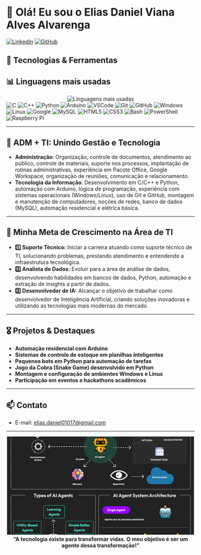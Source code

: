 # 👋 Olá! Eu sou o Elias Daniel Viana Alves Alvarenga

[![LinkedIn](https://img.shields.io/badge/LinkedIn-Elias%20Daniel-blue?logo=linkedin)](https://www.linkedin.com/in/elias-daniel-6148a7310/)
[![GitHub](https://img.shields.io/badge/GitHub-EliasDaniel01-181717?logo=github)](https://github.com/EliasDaniel01)

## 🚀 Tecnologias & Ferramentas

## 📊 Linguagens mais usadas

<div align="center">
  <img src="https://quickchart.io/chart?c={type:'line',data:{labels:['C/C++','Python','HTML','CSS','Arduino','MySQL'],datasets:[{label:'Porcentagem',data:[30,25,15,10,10,10],fill:false,borderColor:'rgb(75,192,192)',tension:0.1}]},options:{scales:{y:{beginAtZero:true,max:40}}}}" alt="Linguagens mais usadas" width="500"/>
</div>

<div align="left">
  <img src="https://cdn.jsdelivr.net/gh/devicons/devicon/icons/c/c-original.svg" width="40" alt="C"/>
  <img src="https://cdn.jsdelivr.net/gh/devicons/devicon/icons/cplusplus/cplusplus-original.svg" width="40" alt="C++"/>
  <img src="https://cdn.jsdelivr.net/gh/devicons/devicon/icons/python/python-original.svg" width="40" alt="Python"/>
  <img src="https://cdn.jsdelivr.net/gh/devicons/devicon/icons/arduino/arduino-original.svg" width="40" alt="Arduino"/>
  <img src="https://cdn.jsdelivr.net/gh/devicons/devicon/icons/vscode/vscode-original.svg" width="40" alt="VSCode"/>
  <img src="https://cdn.jsdelivr.net/gh/devicons/devicon/icons/git/git-original.svg" width="40" alt="Git"/>
  <img src="https://cdn.jsdelivr.net/gh/devicons/devicon/icons/github/github-original.svg" width="40" alt="GitHub"/>
  <img src="https://cdn.jsdelivr.net/gh/devicons/devicon/icons/windows8/windows8-original.svg" width="40" alt="Windows"/>
  <img src="https://cdn.jsdelivr.net/gh/devicons/devicon/icons/linux/linux-original.svg" width="40" alt="Linux"/>
  <img src="https://cdn.jsdelivr.net/gh/devicons/devicon/icons/google/google-original.svg" width="40" alt="Google"/>
  <img src="https://cdn.jsdelivr.net/gh/devicons/devicon/icons/mysql/mysql-original.svg" width="40" alt="MySQL"/>
  <img src="https://cdn.jsdelivr.net/gh/devicons/devicon/icons/html5/html5-original.svg" width="40" alt="HTML5"/>
  <img src="https://cdn.jsdelivr.net/gh/devicons/devicon/icons/css3/css3-original.svg" width="40" alt="CSS3"/>
  <img src="https://cdn.jsdelivr.net/gh/devicons/devicon/icons/bash/bash-original.svg" width="40" alt="Bash"/>
  <img src="https://cdn.jsdelivr.net/gh/devicons/devicon/icons/powershell/powershell-original.svg" width="40" alt="PowerShell"/>
  <img src="https://cdn.jsdelivr.net/gh/devicons/devicon/icons/raspberrypi/raspberrypi-original.svg" width="40" alt="Raspberry Pi"/>
</div>

---

## 🏢 ADM + TI: Unindo Gestão e Tecnologia

- **Administração**: Organização, controle de documentos, atendimento ao público, controle de materiais, suporte nos processos, implantação de rotinas administrativas, experiência em Pacote Office, Google Workspace, organização de reuniões, comunicação e relacionamento.
- **Tecnologia da Informação**: Desenvolvimento em C/C++ e Python, automação com Arduino, lógica de programação, experiência com sistemas operacionais (Windows/Linux), uso de Git e GitHub, montagem e manutenção de computadores, noções de redes, banco de dados (MySQL), automação residencial e elétrica básica.

---

## 🎯 Minha Meta de Crescimento na Área de TI

- **1️⃣ Suporte Técnico:** Iniciar a carreira atuando como suporte técnico de TI, solucionando problemas, prestando atendimento e entendendo a infraestrutura tecnológica.
- **2️⃣ Analista de Dados:** Evoluir para a área de análise de dados, desenvolvendo habilidades em bancos de dados, Python, automação e extração de insights a partir de dados.
- **3️⃣ Desenvolvedor de IA:** Alcançar o objetivo de trabalhar como desenvolvedor de Inteligência Artificial, criando soluções inovadoras e utilizando as tecnologias mais modernas do mercado.

---

## 🎖️ Projetos & Destaques

- **Automação residencial com Arduino**  
- **Sistemas de controle de estoque em planilhas inteligentes**  
- **Pequenos bots em Python para automação de tarefas**
- **Jogo da Cobra (Snake Game) desenvolvido em Python**
- **Montagem e configuração de ambientes Windows e Linux**
- **Participação em eventos e hackathons acadêmicos**

---

## 📫 Contato

- E-mail: elias.daniel01017@gmail.com

---

<div align="center">
  <img src="ia.gif" width="500" alt="Gif TI" />
</div>

<div align="center">
  <strong>“A tecnologia existe para transformar vidas. O meu objetivo é ser um agente dessa transformação!”</strong>
</div>
